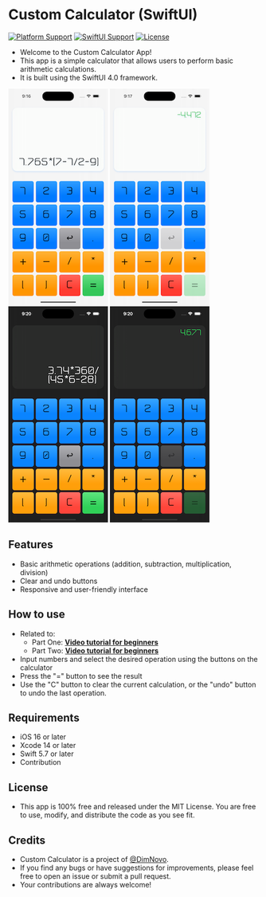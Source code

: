 # Custom Calculator (SwiftUI)

[![Platform Support](https://shields.io/badge/Platform-iOS-lightgray?logo=apple&style=flat)](https://www.apple.com/ios/ios-16/)
[![SwiftUI Support](https://shields.io/badge/SwiftUI-4.0-7b68ee?logo=Swift&style=flat)](https://developer.apple.com/xcode/swiftui/)
[![License](https://shields.io/badge/License-MIT-informational?style=flat)](https://github.com/DimNovo/BottomSheet/blob/main/LICENSE)

- Welcome to the Custom Calculator App! 
- This app is a simple calculator that allows users to perform basic arithmetic calculations. 
- It is built using the SwiftUI 4.0 framework.

![](screen_1.png) ![](screen_2.png)
![](screen_3.png) ![](screen_4.png)

## Features

 - Basic arithmetic operations (addition, subtraction, multiplication, division)
 - Clear and undo buttons
 - Responsive and user-friendly interface
 
 ## How to use

 - Related to: 
    - Part One: [**Video tutorial for beginners**](https://youtu.be/flLk_jt1yWI)
    - Part Two: [**Video tutorial for beginners**](https://youtu.be/0dOIDeyXLM4)
 - Input numbers and select the desired operation using the buttons on the calculator
 - Press the "=" button to see the result
 - Use the "C" button to clear the current calculation, or the "undo" button to undo the last operation.

## Requirements

 - iOS 16 or later
 - Xcode 14 or later
 - Swift 5.7 or later
 - Contribution
 
 ## License
 
 - This app is 100% free and released under the MIT License. You are free to use, modify, and distribute the code as you see fit.

## Credits

- Custom Calculator is a project of [@DimNovo](https://github.com/DimNovo).
- If you find any bugs or have suggestions for improvements, please feel free to open an issue or submit a pull request. 
- Your contributions are always welcome!

